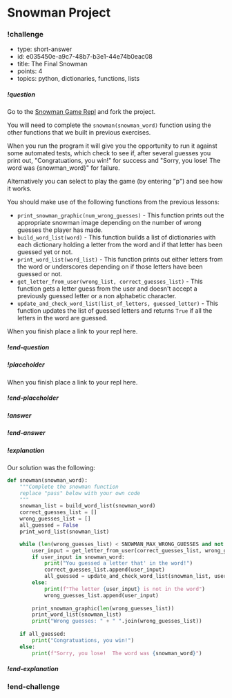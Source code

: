 # Snowman Project

<!-- >>>>>>>>>>>>>>>>>>>>>> BEGIN CHALLENGE >>>>>>>>>>>>>>>>>>>>>> -->
<!-- Replace everything in square brackets [] and remove brackets  -->

### !challenge

* type: short-answer
* id: e035450e-a9c7-48b7-b3e1-44e74b0eac08
* title: The Final Snowman
* points: 4
* topics: python, dictionaries, functions, lists

##### !question

Go to the [Snowman Game Repl](https://repl.it/@ChrisMcAnally/snowmanproject#game.py) and fork the project.  

You will need to complete the `snowman(snowman_word)` function using the other functions that we built in previous exercises.  

When you run the program it will give you the opportunity to run it against some automated tests, which check to see if, after several guesses you print out, "Congratuations, you win!" for success and "Sorry, you lose!  The word was {snowman_word}" for failure.

Alternatively you can select to play the game (by entering "p") and see how it works.

You should make use of the following functions from the previous lessons:

- `print_snowman_graphic(num_wrong_guesses)` - This function prints out the appropriate snowman image depending on the number of wrong guesses the player has made.
- `build_word_list(word)` - This function builds a list of dictionaries with each dictionary holding a letter from the word and if that letter has been guessed yet or not.
- `print_word_list(word_list)` - This function prints out either letters from the word or underscores depending on if those letters have been guessed or not.
- `get_letter_from_user(wrong_list, correct_guesses_list)` - This function gets a letter guess from the user and doesn't accept a previously guessed letter or a non alphabetic character.
- `update_and_check_word_list(list_of_letters, guessed_letter)` - This function updates the list of guessed letters and returns `True` if all the letters in the word are guessed.


When you finish place a link to your repl here.

##### !end-question

##### !placeholder

When you finish place a link to your repl here.

##### !end-placeholder

##### !answer


##### !end-answer

<!-- other optional sections -->
<!-- !hint - !end-hint (markdown, hidden, students click to view) -->
<!-- !rubric - !end-rubric (markdown, instructors can see while scoring a checkpoint) -->
##### !explanation

Our solution was the following:

```python
def snowman(snowman_word):
    """Complete the snowman function
    replace "pass" below with your own code
    """
    snowman_list = build_word_list(snowman_word)
    correct_guesses_list = []
    wrong_guesses_list = []
    all_guessed = False
    print_word_list(snowman_list)

    while (len(wrong_guesses_list) < SNOWMAN_MAX_WRONG_GUESSES and not all_guessed):
        user_input = get_letter_from_user(correct_guesses_list, wrong_guesses_list)
        if user_input in snowman_word:
            print("You guessed a letter that' in the word!")
            correct_guesses_list.append(user_input)
            all_guessed = update_and_check_word_list(snowman_list, user_input)
        else:
            print(f"The letter {user_input} is not in the word")
            wrong_guesses_list.append(user_input)
        
        print_snowman_graphic(len(wrong_guesses_list))
        print_word_list(snowman_list)
        print("Wrong guesses: " + " ".join(wrong_guesses_list))
    
    if all_guessed:
        print("Congratuations, you win!")
    else:
        print(f"Sorry, you lose!  The word was {snowman_word}")
```

##### !end-explanation

### !end-challenge

<!-- ======================= END CHALLENGE ======================= -->